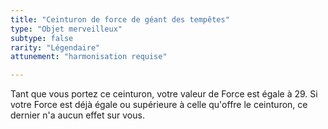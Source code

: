 ```yaml
---
title: "Ceinturon de force de géant des tempêtes"
type: "Objet merveilleux"
subtype: false
rarity: "Légendaire"
attunement: "harmonisation requise"

---
```

Tant que vous portez ce ceinturon, votre valeur de Force est égale à 29. Si votre Force est déjà égale ou supérieure à celle qu'offre le ceinturon, ce dernier n'a aucun effet sur vous.
